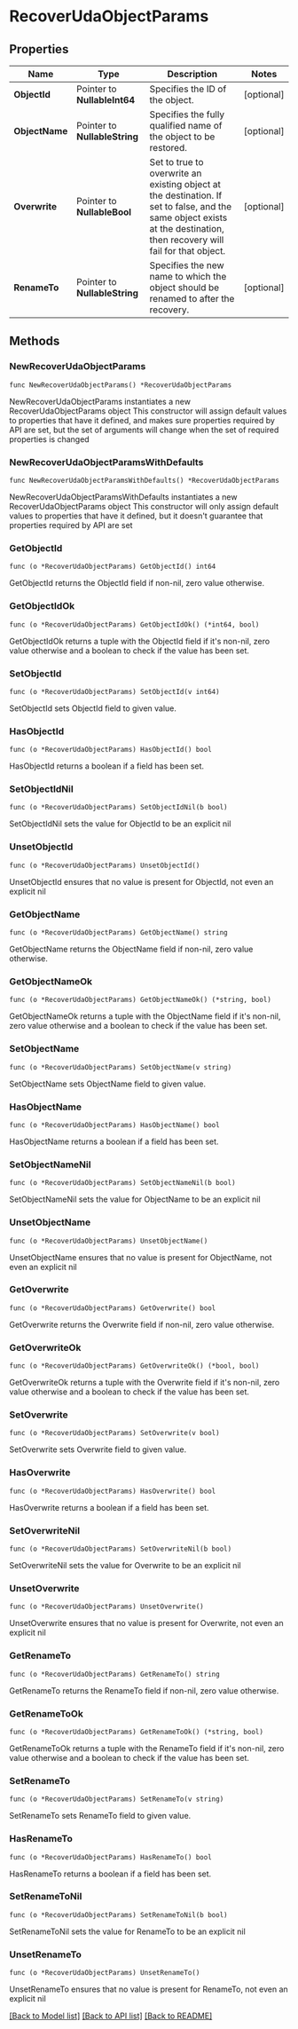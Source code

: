 # RecoverUdaObjectParams

## Properties

Name | Type | Description | Notes
------------ | ------------- | ------------- | -------------
**ObjectId** | Pointer to **NullableInt64** | Specifies the ID of the object. | [optional] 
**ObjectName** | Pointer to **NullableString** | Specifies the fully qualified name of the object to be restored. | [optional] 
**Overwrite** | Pointer to **NullableBool** | Set to true to overwrite an existing object at the destination. If set to false, and the same object exists at the destination, then recovery will fail for that object. | [optional] 
**RenameTo** | Pointer to **NullableString** | Specifies the new name to which the object should be renamed to after the recovery. | [optional] 

## Methods

### NewRecoverUdaObjectParams

`func NewRecoverUdaObjectParams() *RecoverUdaObjectParams`

NewRecoverUdaObjectParams instantiates a new RecoverUdaObjectParams object
This constructor will assign default values to properties that have it defined,
and makes sure properties required by API are set, but the set of arguments
will change when the set of required properties is changed

### NewRecoverUdaObjectParamsWithDefaults

`func NewRecoverUdaObjectParamsWithDefaults() *RecoverUdaObjectParams`

NewRecoverUdaObjectParamsWithDefaults instantiates a new RecoverUdaObjectParams object
This constructor will only assign default values to properties that have it defined,
but it doesn't guarantee that properties required by API are set

### GetObjectId

`func (o *RecoverUdaObjectParams) GetObjectId() int64`

GetObjectId returns the ObjectId field if non-nil, zero value otherwise.

### GetObjectIdOk

`func (o *RecoverUdaObjectParams) GetObjectIdOk() (*int64, bool)`

GetObjectIdOk returns a tuple with the ObjectId field if it's non-nil, zero value otherwise
and a boolean to check if the value has been set.

### SetObjectId

`func (o *RecoverUdaObjectParams) SetObjectId(v int64)`

SetObjectId sets ObjectId field to given value.

### HasObjectId

`func (o *RecoverUdaObjectParams) HasObjectId() bool`

HasObjectId returns a boolean if a field has been set.

### SetObjectIdNil

`func (o *RecoverUdaObjectParams) SetObjectIdNil(b bool)`

 SetObjectIdNil sets the value for ObjectId to be an explicit nil

### UnsetObjectId
`func (o *RecoverUdaObjectParams) UnsetObjectId()`

UnsetObjectId ensures that no value is present for ObjectId, not even an explicit nil
### GetObjectName

`func (o *RecoverUdaObjectParams) GetObjectName() string`

GetObjectName returns the ObjectName field if non-nil, zero value otherwise.

### GetObjectNameOk

`func (o *RecoverUdaObjectParams) GetObjectNameOk() (*string, bool)`

GetObjectNameOk returns a tuple with the ObjectName field if it's non-nil, zero value otherwise
and a boolean to check if the value has been set.

### SetObjectName

`func (o *RecoverUdaObjectParams) SetObjectName(v string)`

SetObjectName sets ObjectName field to given value.

### HasObjectName

`func (o *RecoverUdaObjectParams) HasObjectName() bool`

HasObjectName returns a boolean if a field has been set.

### SetObjectNameNil

`func (o *RecoverUdaObjectParams) SetObjectNameNil(b bool)`

 SetObjectNameNil sets the value for ObjectName to be an explicit nil

### UnsetObjectName
`func (o *RecoverUdaObjectParams) UnsetObjectName()`

UnsetObjectName ensures that no value is present for ObjectName, not even an explicit nil
### GetOverwrite

`func (o *RecoverUdaObjectParams) GetOverwrite() bool`

GetOverwrite returns the Overwrite field if non-nil, zero value otherwise.

### GetOverwriteOk

`func (o *RecoverUdaObjectParams) GetOverwriteOk() (*bool, bool)`

GetOverwriteOk returns a tuple with the Overwrite field if it's non-nil, zero value otherwise
and a boolean to check if the value has been set.

### SetOverwrite

`func (o *RecoverUdaObjectParams) SetOverwrite(v bool)`

SetOverwrite sets Overwrite field to given value.

### HasOverwrite

`func (o *RecoverUdaObjectParams) HasOverwrite() bool`

HasOverwrite returns a boolean if a field has been set.

### SetOverwriteNil

`func (o *RecoverUdaObjectParams) SetOverwriteNil(b bool)`

 SetOverwriteNil sets the value for Overwrite to be an explicit nil

### UnsetOverwrite
`func (o *RecoverUdaObjectParams) UnsetOverwrite()`

UnsetOverwrite ensures that no value is present for Overwrite, not even an explicit nil
### GetRenameTo

`func (o *RecoverUdaObjectParams) GetRenameTo() string`

GetRenameTo returns the RenameTo field if non-nil, zero value otherwise.

### GetRenameToOk

`func (o *RecoverUdaObjectParams) GetRenameToOk() (*string, bool)`

GetRenameToOk returns a tuple with the RenameTo field if it's non-nil, zero value otherwise
and a boolean to check if the value has been set.

### SetRenameTo

`func (o *RecoverUdaObjectParams) SetRenameTo(v string)`

SetRenameTo sets RenameTo field to given value.

### HasRenameTo

`func (o *RecoverUdaObjectParams) HasRenameTo() bool`

HasRenameTo returns a boolean if a field has been set.

### SetRenameToNil

`func (o *RecoverUdaObjectParams) SetRenameToNil(b bool)`

 SetRenameToNil sets the value for RenameTo to be an explicit nil

### UnsetRenameTo
`func (o *RecoverUdaObjectParams) UnsetRenameTo()`

UnsetRenameTo ensures that no value is present for RenameTo, not even an explicit nil

[[Back to Model list]](../README.md#documentation-for-models) [[Back to API list]](../README.md#documentation-for-api-endpoints) [[Back to README]](../README.md)


